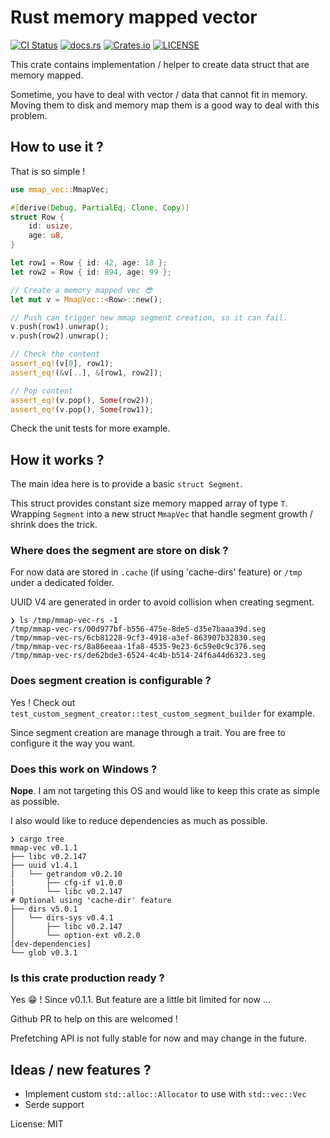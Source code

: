 # Rust memory mapped vector

[![CI Status](https://github.com/arthurlm/mmap-vec/workflows/Test/badge.svg)](https://github.com/arthurlm/mmap-vec/actions/)
[![docs.rs](https://docs.rs/mmap-vec/badge.svg)](https://docs.rs/mmap-vec/)
[![Crates.io](https://img.shields.io/crates/v/mmap-vec)](https://crates.io/crates/mmap-vec)
[![LICENSE](https://img.shields.io/crates/l/mmap-vec)](https://raw.githubusercontent.com/arthurlm/mmap-vec/main/LICENSE)

This crate contains implementation / helper to create data struct that are memory mapped.

Sometime, you have to deal with vector / data that cannot fit in memory.
Moving them to disk and memory map them is a good way to deal with this problem.

## How to use it ?

That is so simple !

```rust
use mmap_vec::MmapVec;

#[derive(Debug, PartialEq, Clone, Copy)]
struct Row {
    id: usize,
    age: u8,
}

let row1 = Row { id: 42, age: 18 };
let row2 = Row { id: 894, age: 99 };

// Create a memory mapped vec 😎
let mut v = MmapVec::<Row>::new();

// Push can trigger new mmap segment creation, so it can fail.
v.push(row1).unwrap();
v.push(row2).unwrap();

// Check the content
assert_eq!(v[0], row1);
assert_eq!(&v[..], &[row1, row2]);

// Pop content
assert_eq!(v.pop(), Some(row2));
assert_eq!(v.pop(), Some(row1));
```

Check the unit tests for more example.

## How it works ?

The main idea here is to provide a basic `struct Segment`.

This struct provides constant size memory mapped array of type `T`.
Wrapping `Segment` into a new struct `MmapVec` that handle segment growth / shrink does the trick.

### Where does the segment are store on disk ?

For now data are stored in `.cache` (if using 'cache-dirs' feature) or `/tmp` under a dedicated folder.

UUID V4 are generated in order to avoid collision when creating segment.

```
❯ ls /tmp/mmap-vec-rs -1
/tmp/mmap-vec-rs/00d977bf-b556-475e-8de5-d35e7baaa39d.seg
/tmp/mmap-vec-rs/6cb81228-9cf3-4918-a3ef-863907b32830.seg
/tmp/mmap-vec-rs/8a86eeaa-1fa8-4535-9e23-6c59e0c9c376.seg
/tmp/mmap-vec-rs/de62bde3-6524-4c4b-b514-24f6a44d6323.seg
```

### Does segment creation is configurable ?

Yes ! Check out `test_custom_segment_creator::test_custom_segment_builder` for example.

Since segment creation are manage through a trait. You are free to configure it the way you want.

### Does this work on Windows ?

__Nope__. I am not targeting this OS and would like to keep this crate as simple as possible.

I also would like to reduce dependencies as much as possible.

```
❯ cargo tree
mmap-vec v0.1.1
├── libc v0.2.147
├── uuid v1.4.1
|   └── getrandom v0.2.10
|       ├── cfg-if v1.0.0
|       └── libc v0.2.147
# Optional using 'cache-dir' feature
├── dirs v5.0.1
│   └── dirs-sys v0.4.1
│       ├── libc v0.2.147
│       └── option-ext v0.2.0
[dev-dependencies]
└── glob v0.3.1
```

### Is this crate production ready ?

Yes 😁 !
Since v0.1.1. But feature are a little bit limited for now ...

Github PR to help on this are welcomed !

Prefetching API is not fully stable for now and may change in the future.

## Ideas / new features ?

- Implement custom `std::alloc::Allocator` to use with `std::vec::Vec`
- Serde support

License: MIT
